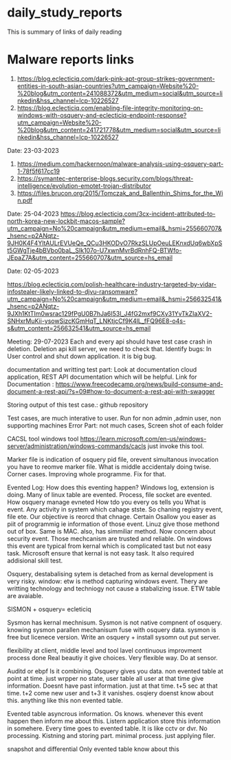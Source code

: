 # daily_study_reports
This is summary of links of daily reading

# Malware reports links
1. https://blog.eclecticiq.com/dark-pink-apt-group-strikes-government-entities-in-south-asian-countries?utm_campaign=Website%20-%20blog&utm_content=241088372&utm_medium=social&utm_source=linkedin&hss_channel=lcp-10226527
2. https://blog.eclecticiq.com/enabling-file-integrity-monitoring-on-windows-with-osquery-and-eclecticiq-endpoint-response?utm_campaign=Website%20-%20blog&utm_content=241721778&utm_medium=social&utm_source=linkedin&hss_channel=lcp-10226527

Date: 23-03-2023
1. https://medium.com/hackernoon/malware-analysis-using-osquery-part-1-78f5f617cc19
2. https://symantec-enterprise-blogs.security.com/blogs/threat-intelligence/evolution-emotet-trojan-distributor
3. https://files.brucon.org/2015/Tomczak_and_Ballenthin_Shims_for_the_Win.pdf

Date: 25-04-2023
https://blog.eclecticiq.com/3cx-incident-attributed-to-north-korea-new-lockbit-macos-sample?utm_campaign=No%20campaign&utm_medium=email&_hsmi=255660707&_hsenc=p2ANqtz-9JH0K4F4YltAULrEVUeQe_QCu3HKODvO7RkzSLUpOeuLEKnxdUq6wbXpSt5GWgTje4bBVbo0baL_SIk107o-U7xwnMvrBdRnhFQ-BTWfo-JEpaZ7A&utm_content=255660707&utm_source=hs_email

Date: 02-05-2023

https://blog.eclecticiq.com/polish-healthcare-industry-targeted-by-vidar-infostealer-likely-linked-to-djvu-ransomware?utm_campaign=No%20campaign&utm_medium=email&_hsmi=256632541&_hsenc=p2ANqtz-9JXh1KtTIm0wsrac129fPgU0B7hJa6I53l_J4fG2mxf9CXy31YvTkZIaXV2-SNHxrMuKii-ysowSizcKGmHqT_LNKtjcCf9K4lL_fFQ96E8-o4s-s&utm_content=256632541&utm_source=hs_email

Meeting: 29-07-2023
Each and every api should have test case
crash in deletion. Deletion api kill server, we need to check that. 
Identify bugs: In User control and shut down application. it is big bug.

documentation and writting test part: 
Look at documentation cloud application, REST API documentation which will be helpful.
Link for Documentation : https://www.freecodecamp.org/news/build-consume-and-document-a-rest-api/?s=09#how-to-document-a-rest-api-with-swagger

Storing output of this test case.: github repository

Test cases, are much interative to user.
Run for non admin ,admin user, non supporting machines
Error Part: not much cases,
Screen shot of each folder

CACSL tool windows tool
https://learn.microsoft.com/en-us/windows-server/administration/windows-commands/cacls
just invoke this tool.

Marker file is indication of osquery pid file, orevent simultanous invocation
you have to reomve marker file. What is middle accidentaly doing twise. 
Corner cases. Improving whole programme. Fix for that.

Evented Log:
How does this eventing happen? Windows log, extension is doing. Many of linux table are evented. Process, file socket are evented.
How osquery manage evneted 
How tdo you
every os tells you
What is event. Any activity in system which cahage stste. So chaning registry event, file ete. Our objective is reorcd that chnage.
Certain Osallow you easer as piit of programmig ie information of those event. Linuz give those methond out of box. Same is MAC. also, has simmiliar method. Now concern about security event. Those mechcanism are trusted and reliable. 
On windows this event are typical from kernal which is complicated tast but not easy task.
Microsoft ensure that kernal is not easy task. It also required addisional skill test.

Osquery, destabalising sytem is detached from as kernal development is very risky.
window: etw is method capturing windows event.
Thery are writting technology and techniogy not cause a stabalizing issue.
ETW table are avaiable.

SISMON + osquery= ecleticiq

Sysmon has kernal mechnisum. Sysmon is not native compnent of osquery.
knowing sysmon parallen mechanisum fuse with osquery data.
sysmon is free but licenece version. 
Write an osquery + install sysomn out put server.





flexibility at client, middle level and tool lavel
continuous improvment process done
Real beautiy it give choices. Very flexible way. Do at sensor. 

Auditd or ebpf
Is it combining. Osquery gives you data. non evented table at point at time. just wrpper no state, user table all user at that time give information. Doesnt have past information. just at that time. t+5 sec at that time. t+2 come new user and t+3 it vanishes. osqiery doenst know about this. anything like this non evented table.

Evented table asyncrous  information. Os knows. whenever this event happen then inform me about this. Listern application store this information in somehere. Every time goes to evented table.
It is like cctv or dvr. No processing. Kistning and storing part. minimal process. just applying filer.



snapshot and differential
Only evented table know about this




